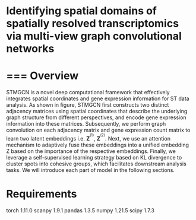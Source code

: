 # Identifying spatial domains of spatially resolved transcriptomics via multi-view graph convolutional networks
===
Overview
===

STMGCN is a novel deep computational framework that effectively integrates spatial coordinates and gene expression information for ST data analysis. As shown in figure, STMGCN first constructs two distinct adjacency matrices using spatial coordinates that describe the underlying graph structure from different perspectives, and encode gene expression information into these matrices. Subsequently, we perform graph convolution on each adjacency matrix and gene expression count matrix to learn two latent embeddings i.e. ${\textbf{Z}^{^{(1)}}}$, ${\textbf{Z}^{^{(2)}}}$. Next, we use an attention mechanism to adaptively fuse these embeddings into a unified embedding Z based on the importance of the respective embeddings. Finally, we leverage a self-supervised learning strategy based on KL divergence to cluster spots into cohesive groups, which facilitates downstream analysis tasks. We will introduce each part of model in the following sections.

Requirements
===
torch 1.11.0
scanpy 1.9.1
pandas 1.3.5
numpy 1.21.5
scipy 1.7.3

